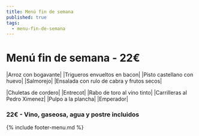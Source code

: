 ```yaml
---
title: Menú fin de semana
published: true
tags:
  - menu-fin-de-semana
---
```


# Menú fin de semana - 22€

|Arroz con bogavante|
|Trigueros envueltos en bacon|
|Pisto castellano con huevo|
|Salmorejo|
|Ensalada con rulo de cabra y frutos secos|

|Chuletas de cordero|
|Entrecot|
|Rabo de toro al vino tinto|
|Carrilleras al Pedro Ximenez|
|Pulpo a la plancha|
|Emperador|

### 22€ - Vino, gaseosa, agua y postre incluidos


{% include footer-menu.md %}
